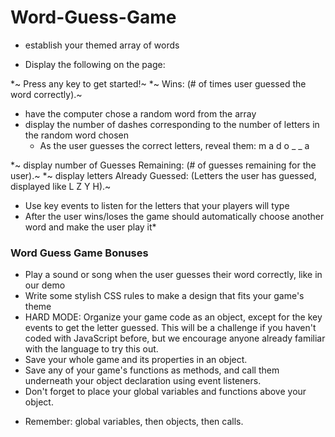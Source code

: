 # Word-Guess-Game


* establish your themed array of words

* Display the following on the page:

*~ Press any key to get started!~
*~ Wins: (# of times user guessed the word correctly).~
* have the computer chose a random word from the array
* display the number of dashes corresponding to the number of letters in the random word chosen
  - As the user guesses the correct letters, reveal them: m a d o _  _ a

*~ display number of Guesses Remaining: (# of guesses remaining for the user).~
*~ display letters Already Guessed: (Letters the user has guessed, displayed like L Z Y H).~

* Use key events to listen for the letters that your players will type
* After the user wins/loses the game should automatically choose another word and make the user play it* 


### Word Guess Game Bonuses


* Play a sound or song when the user guesses their word correctly, like in our demo
* Write some stylish CSS rules to make a design that fits your game's theme
* HARD MODE: Organize your game code as an object, except for the key events to get the letter guessed. This will be a challenge if you haven't coded with JavaScript before, but we encourage anyone already familiar with the language to try this out.
* Save your whole game and its properties in an object.
* Save any of your game's functions as methods, and call them underneath your object declaration using event listeners.
* Don't forget to place your global variables and functions above your object.

- Remember: global variables, then objects, then calls.


